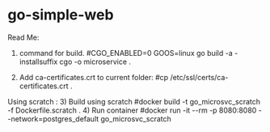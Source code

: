 # go-simple-web

Read Me:
1) command for build.
#CGO_ENABLED=0 GOOS=linux go build -a -installsuffix cgo -o microservice .

2) Add ca-certificates.crt to current folder: 
#cp /etc/ssl/certs/ca-certificates.crt .


Using scratch :
3) Build using scratch
#docker build -t go_microsvc_scratch -f Dockerfile.scratch .
4) Run container
#docker run -it --rm -p 8080:8080 --network=postgres_default go_microsvc_scratch
